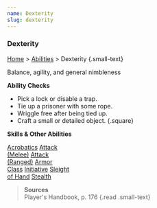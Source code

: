 ```yaml
---
name: Dexterity
slug: dexterity
---
```

### Dexterity
[Home](dm-operations-center) > [Abilities](abilities) > Dexterity {.small-text}

Balance, agility, and general nimbleness

**Ability Checks**<br/>
- Pick a lock or disable a trap.
- Tie up a prisoner with some rope.
- Wriggle free after being tied up.
- Craft a small or detailed object.
{.square}

**Skills & Other Abilities**
<div class="menu-container">
    <a href="acrobatics">Acrobatics</a>
    <a href="attack-melee">Attack<br/> (Melee)</a>
    <a href="attack-ranged">Attack<br/> (Ranged)</a>
    <a href="armor-class">Armor<br/> Class</a>
    <a href="initiative">Initiative</a>
    <a href="sleight-of-hand">Sleight<br/> of Hand</a>
    <a href="stealth">Stealth</a>
</div>

> **Sources** <br/>
> Player's Handbook, p. 176
{.read .small-text}

